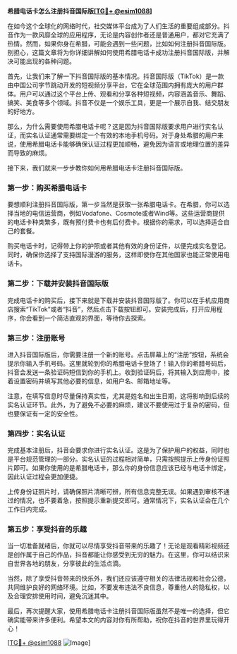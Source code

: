 **希腊电话卡怎么注册抖音国际版[[TG💪+ @esim1088](https://t.me/s/esim1088)]**

在如今这个全球化的网络时代，社交媒体平台成为了人们生活的重要组成部分。抖音作为一款风靡全球的应用程序，无论是内容创作者还是普通用户，都对它充满了热情。然而，如果你身在希腊，可能会遇到一些问题，比如如何注册抖音国际版。别担心，这篇文章将为你详细讲解如何使用希腊电话卡成功注册抖音国际版，并解决可能出现的各种问题。

首先，让我们来了解一下抖音国际版的基本情况。抖音国际版（TikTok）是一款由中国公司字节跳动开发的短视频分享平台，它在全球范围内拥有庞大的用户群体。用户可以通过这个平台上传、观看和分享各种短视频，内容涵盖音乐、舞蹈、搞笑、美食等多个领域。抖音不仅是一个娱乐工具，更是一个展示自我、结交朋友的好地方。

那么，为什么需要使用希腊电话卡呢？这是因为抖音国际版要求用户进行实名认证，而实名认证通常需要绑定一个有效的本地手机号码。对于身处希腊的用户来说，使用希腊电话卡能够确保认证过程更加顺畅，避免因为语言或地理位置的差异而导致的麻烦。

接下来，我们就来一步步教你如何用希腊电话卡注册抖音国际版。

### 第一步：购买希腊电话卡

要想顺利注册抖音国际版，第一步当然是获取一张希腊电话卡。在希腊，你可以选择当地的电信运营商，例如Vodafone、Cosmote或者Wind等。这些运营商提供的电话卡种类繁多，既有预付费卡也有后付费卡。根据你的需求，可以选择适合自己的套餐。

购买电话卡时，记得带上你的护照或者其他有效的身份证件，以便完成实名登记。同时，确保你选择了支持国际漫游的服务，这样即使你在其他国家也能正常使用电话卡。

### 第二步：下载并安装抖音国际版

完成电话卡的购买后，接下来就是下载并安装抖音国际版了。你可以在手机应用商店搜索“TikTok”或者“抖音”，然后点击下载按钮即可。安装完成后，打开应用程序，你会看到一个简洁直观的界面，等待你去探索。

### 第三步：注册账号

进入抖音国际版后，你需要注册一个新的账号。点击屏幕上的“注册”按钮，系统会提示你输入手机号码。这里就轮到你的希腊电话卡登场了！输入你的希腊号码后，抖音会发送一条验证码短信到你的手机上。收到验证码后，将其输入到应用中，接着设置密码并填写其他必要的信息，如用户名、邮箱地址等。

注意，在填写信息时尽量保持真实性，尤其是姓名和出生日期，这将影响到后续的实名认证环节。此外，为了避免不必要的麻烦，建议不要使用过于复杂的密码，但也要保证有一定的安全性。

### 第四步：实名认证

完成基本注册后，抖音会要求你进行实名认证。这是为了保护用户的权益，同时也是平台规范管理的一部分。实名认证的过程相对简单，只需按照提示上传身份证照片即可。如果你使用的是希腊电话卡，那么你的身份信息应该已经与电话卡绑定，因此认证过程会更加便捷。

上传身份证照片时，请确保照片清晰可辨，所有信息完整无误。如果遇到审核不通过的情况，也不要着急，按照提示重新提交即可。通常情况下，实名认证会在几个工作日内完成。

### 第五步：享受抖音的乐趣

当一切准备就绪后，你就可以尽情享受抖音带来的乐趣了！无论是观看精彩视频还是创作属于自己的作品，抖音都能让你感受到无穷的魅力。在这里，你可以结识来自世界各地的朋友，分享彼此的生活点滴。

当然，除了享受抖音带来的快乐外，我们还应该遵守相关的法律法规和社会公德，共同维护良好的网络环境。比如，不要发布违法不良信息，尊重他人的隐私权，以及合理安排使用时间，避免沉迷其中。

最后，再次提醒大家，使用希腊电话卡注册抖音国际版虽然不是唯一的选择，但它确实能带来许多便利。希望本文的内容对你有所帮助，祝你在抖音的世界里玩得开心！

[[TG💪+ @esim1088](https://t.me/s/esim1088) ![Image](https://i.postimg.cc/4NQfJmqS/Snipaste-2025-05-13-00-14-12.png)]